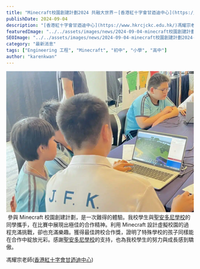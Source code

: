 ```yaml
---
title: "Minecraft校園創建計劃2024 共融大世界－[香港紅十字會甘迺迪中心](https://www.hkrcjckc.edu.hk/) 馮耀宗老師的話"
publishDate: 2024-09-04
description: "[香港紅十字會甘迺迪中心](https://www.hkrcjckc.edu.hk/)馮耀宗老師分享Minecraft校園創建計劃2024體驗，學生與[聖安多尼學校](https://www.stanthonys.edu.hk/)合作設計虛擬校園，榮獲最佳跨校合作獎，展現特殊學校學生的合作精神。"
featuredImage: "../../assets/images/news/2024-09-04-minecraft校園創建計劃2024-共融大世界香港紅十字會甘迺迪中心-馮耀宗老師的話/image1.jpeg"
SEOImage: "../../assets/images/news/2024-09-04-minecraft校園創建計劃2024-共融大世界香港紅十字會甘迺迪中心-馮耀宗老師的話/image1.jpeg"
category: "最新消息"
tags: ["Engineering 工程", "Minecraft", "初中", "小學", "高中"]
author: "karenkwan"
---
```


![](../../assets/images/news/2024-09-04-minecraft校園創建計劃2024-共融大世界香港紅十字會甘迺迪中心-馮耀宗老師的話/image2.jpeg)
 參與 Minecraft 校園創建計劃，是一次難得的體驗。我校學生與[聖安多尼學校](https://www.stanthonys.edu.hk/)的同學攜手，在比賽中展現出極佳的合作精神。利用 Minecraft 設計虛擬校園的過程充滿挑戰，卻也充滿樂趣。獲得最佳跨校合作獎，證明了特殊學校的孩子同樣能在合作中綻放光彩。感謝[聖安多尼學校](https://www.stanthonys.edu.hk/)的支持，也為我校學生的努力與成長感到驕傲。

馮耀宗老師([香港紅十字會甘迺迪中心](https://www.hkrcjckc.edu.hk/))
